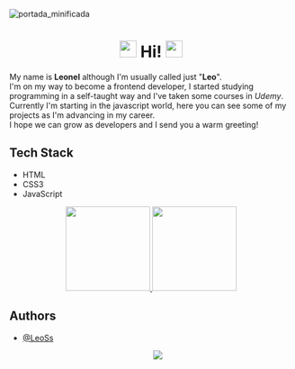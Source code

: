 ![portada_minificada](https://user-images.githubusercontent.com/79548542/141017253-cee6ea4f-9c9c-4798-837a-686a2ac66d0a.png)


<h1 align="center"> 
  <img src="https://media.giphy.com/media/JUq9ohFN2eSLJllrkd/giphy.gif" width="30px" heigth="30px">
  Hi!
  <img src="https://media.giphy.com/media/JUq9ohFN2eSLJllrkd/giphy.gif" width="30px" heigth="30px">
</h1>

My name is **Leonel** although I'm usually called just "**Leo**".  
I'm on my way to become a frontend developer, I started studying programming in a self-taught way and I've taken some courses in *Udemy*. Currently I'm starting in the javascript world, here you can see some of my projects as I'm advancing in my career.   
I hope we can grow as developers and I send you a warm greeting! 

## Tech Stack
- HTML
- CSS3
- JavaScript

<div align="center">
  <a href="https://github.com/iam-leo/github-readme-stats">
    <img src="https://github-readme-stats.vercel.app/api/top-langs/?username=iam-leo&theme=github_dark&layout=compact&hide_border=true" height="150px" />
  </a>
  <a href="https://github.com/iam-leo/github-readme-stats">
    <img src="https://github-readme-stats.vercel.app/api?username=iam-leo&show_icons=true&theme=github_dark&hide_border=true" height="150px"/>
  </a>
</div>

  


## Authors

- [@LeoSs](https://www.github.com/iam-leo/)

  <p align="center"> <img src="https://gpvc.arturio.dev/iam-leo"> </p>
